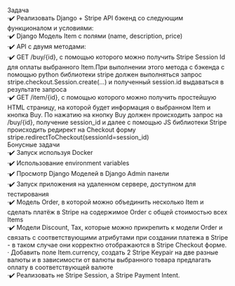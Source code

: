 Задача  
·✔️ 	Реализовать Django + Stripe API бэкенд со следующим функционалом и условиями:  
·✔️ 	Django Модель Item с полями (name, description, price)  
·✔️ 	API с двумя методами:  
·✔️	GET /buy/{id}, c помощью которого можно получить Stripe Session Id для оплаты выбранного Item.При выполнении этого метода c бэкенда с помощью python библиотеки stripe должен выполняться запрос stripe.checkout.Session.create(...) и полученный session.id выдаваться в результате запроса  
·✔️ 	GET /item/{id}, c помощью которого можно получить простейшую HTML страницу, на которой будет информация о выбранном Item и кнопка Buy. По нажатию на кнопку Buy должен происходить запрос на /buy/{id}, получение session_id и далее с помощью JS библиотеки Stripe происходить редирект на Checkout форму stripe.redirectToCheckout(sessionId=session_id)  
Бонусные задачи  
·✔️	Запуск используя Docker  
·✔️ 	Использование environment variables  
·✔️ 	Просмотр Django Моделей в Django Admin панели  
·✔️ 	Запуск приложения на удаленном сервере, доступном для тестирования  
·✔️ 	Модель Order, в которой можно объединить несколько Item и сделать платёж в Stripe на содержимое Order c общей стоимостью всех Items  
·✔️ 	Модели Discount, Tax, которые можно прикрепить к модели Order и связать с соответствующими атрибутами при создании платежа в Stripe - в таком случае они корректно отображаются в Stripe Checkout форме.  
· 	Добавить поле Item.currency, создать 2 Stripe Keypair на две разные валюты и в зависимости от валюты выбранного товара предлагать оплату в соответствующей валюте  
·✔️ 	Реализовать не Stripe Session, а Stripe Payment Intent.  
